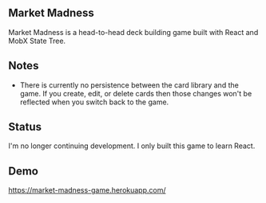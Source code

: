 ## Market Madness

Market Madness is a head-to-head deck building game built with React and MobX State Tree.

## Notes

- There is currently no persistence between the card library and the game. If you create, edit, or delete cards then those changes won't be reflected when you switch back to the game.

## Status

I'm no longer continuing development. I only built this game to learn React.

## Demo

https://market-madness-game.herokuapp.com/
